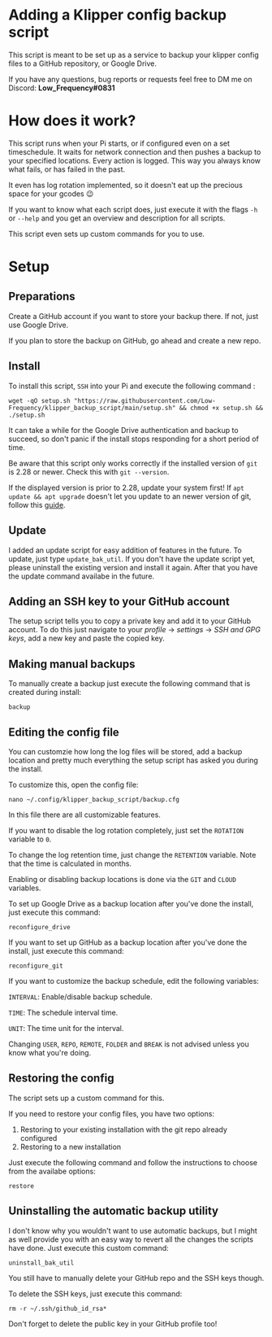 # Adding a Klipper config backup script

This script is meant to be set up as a service to backup your klipper config files to a GitHub repository, or Google Drive.

If you have any questions, bug reports or requests feel free to DM me on Discord: **Low_Frequency#0831**

# How does it work?

This script runs when your Pi starts, or if configured even on a set timeschedule. It waits for network connection and then pushes a backup to your specified locations. Every action is logged. This way you always know what fails, or has failed in the past.

It even has log rotation implemented, so it doesn't eat up the precious space for your gcodes :wink:

If you want to know what each script does, just execute it with the flags `-h` or `--help` and you get an overview and description for all scripts.

This script even sets up custom commands for you to use.

# Setup

## Preparations

Create a GitHub account if you want to store your backup there. If not, just use Google Drive.

If you plan to store the backup on GitHub, go ahead and create a new repo.

## Install

To install this script, `SSH` into your Pi and execute the following command :
```shell
wget -qO setup.sh "https://raw.githubusercontent.com/Low-Frequency/klipper_backup_script/main/setup.sh" && chmod +x setup.sh && ./setup.sh
```

It can take a while for the Google Drive authentication and backup to succeed, so don't panic if the install stops responding for a short period of time.

Be aware that this script only works correctly if the installed version of ```git``` is 2.28 or newer. Check this with ```git --version```.

If the displayed version is prior to 2.28, update your system first! If ```apt update && apt upgrade``` doesn't let you update to an newer version of git, follow this [guide](https://arslanmalik.medium.com/how-to-install-git-on-raspberry-pi-cdd6ee877e74).

## Update

I added an update script for easy addition of features in the future. To update, just type `update_bak_util`. If you don't have the update script yet, please uninstall the existing version and install it again. After that you have the update command availabe in the future.

## Adding an SSH key to your GitHub account

The setup script tells you to copy a private key and add it to your GitHub account. To do this just navigate to your *profile* -> *settings* -> *SSH and GPG keys*, add a new key and paste the copied key.

## Making manual backups

To manually create a backup just execute the following command that is created during install:
```shell
backup
```

## Editing the config file

You can customzie how long the log files will be stored, add a backup location and pretty much everything the setup script has asked you during the install.

To customize this, open the config file:
```shell
nano ~/.config/klipper_backup_script/backup.cfg
```

In this file there are all customizable features.

If you want to disable the log rotation completely, just set the `ROTATION` variable to `0`.

To change the log retention time, just change the `RETENTION` variable. Note that the time is calculated in months.

Enabling or disabling backup locations is done via the `GIT` and `CLOUD` variables.

To set up Google Drive as a backup location after you've done the install, just execute this command:
```shell
reconfigure_drive
```

If you want to set up GitHub as a backup location after you've done the install, just execute this command:
```shell
reconfigure_git
```

If you want to customize the backup schedule, edit the following variables:

`INTERVAL`: Enable/disable backup schedule.

`TIME`: The schedule interval time.

`UNIT`: The time unit for the interval.

Changing `USER`, `REPO`, `REMOTE`, `FOLDER` and `BREAK` is not advised unless you know what you're doing.

## Restoring the config

The script sets up a custom command for this.

If you need to restore your config files, you have two options:

1. Restoring to your existing installation with the git repo already configured
2. Restoring to a new installation

Just execute the following command and follow the instructions to choose from the availabe options:
```shell
restore
```

## Uninstalling the automatic backup utility

I don't know why you wouldn't want to use automatic backups, but I might as well provide you with an easy way to revert all the changes the scripts have done. Just execute this custom command:
```shell
uninstall_bak_util
```

You still have to manually delete your GitHub repo and the SSH keys though.

To delete the SSH keys, just execute this command:
```shell
rm -r ~/.ssh/github_id_rsa*
```

Don't forget to delete the public key in your GitHub profile too!
